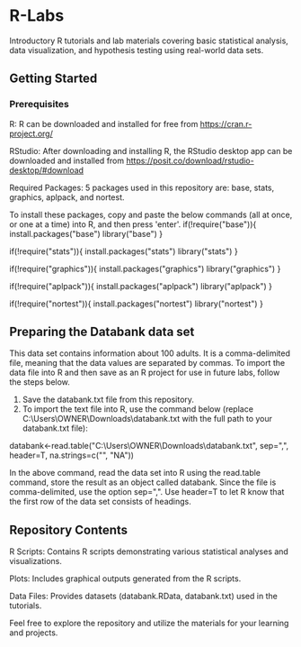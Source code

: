 # R-Labs
Introductory R tutorials and lab materials covering basic statistical analysis, data visualization, and hypothesis testing using real-world data sets.

## Getting Started

### Prerequisites

R: R can be downloaded and installed for free from https://cran.r-project.org/

RStudio: After downloading and installing R, the RStudio desktop app can be downloaded and installed from https://posit.co/download/rstudio-desktop/#download

Required Packages: 5 packages used in this repository are: base, stats, graphics, aplpack, and nortest.

To install these packages, copy and paste the below commands (all at once, or one at a time) into R, and then press 'enter'.
if(!require("base")){
    install.packages("base")
    library("base")
}

if(!require("stats")){
    install.packages("stats")
    library("stats")
}

if(!require("graphics")){
    install.packages("graphics")
    library("graphics")
}

if(!require("aplpack")){
    install.packages("aplpack")
    library("aplpack")
}

if(!require("nortest")){
    install.packages("nortest")
    library("nortest")
}

## Preparing the Databank data set
This data set contains information about 100 adults. It is a comma-delimited file, meaning that the data values are separated by commas. To import the data file into R and then save as an R project for use in future labs, follow the steps below.

1. Save the databank.txt file from this repository.
2. To import the text file into R, use the command below (replace C:\\Users\\OWNER\\Downloads\\databank.txt with the full path to your databank.txt file):
   
databank<-read.table("C:\\Users\\OWNER\\Downloads\\databank.txt", sep=",", header=T, na.strings=c("", "NA"))

In the above command, read the data set into R using the read.table command, store the result as an object called databank. Since the file is comma-delimited, use the option sep=",". Use header=T to let R know that the first row of the data set consists of headings.

## Repository Contents

R Scripts: Contains R scripts demonstrating various statistical analyses and visualizations.

Plots: Includes graphical outputs generated from the R scripts.

Data Files: Provides datasets (databank.RData, databank.txt) used in the tutorials.

Feel free to explore the repository and utilize the materials for your learning and projects.
